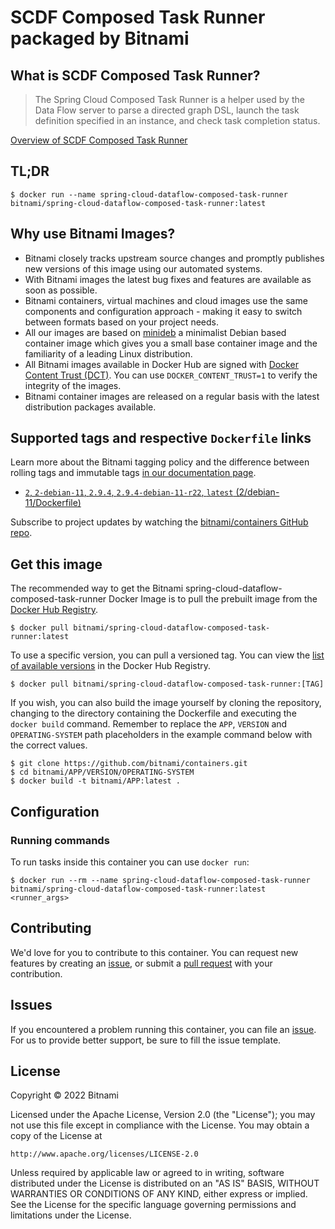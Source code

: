 # SCDF Composed Task Runner packaged by Bitnami

## What is SCDF Composed Task Runner?

> The Spring Cloud Composed Task Runner is a helper used by the Data Flow server to parse a directed graph DSL, launch the task definition specified in an instance, and check task completion status.

[Overview of SCDF Composed Task Runner](https://github.com/spring-cloud/spring-cloud-dataflow)



## TL;DR

```console
$ docker run --name spring-cloud-dataflow-composed-task-runner bitnami/spring-cloud-dataflow-composed-task-runner:latest
```

## Why use Bitnami Images?

* Bitnami closely tracks upstream source changes and promptly publishes new versions of this image using our automated systems.
* With Bitnami images the latest bug fixes and features are available as soon as possible.
* Bitnami containers, virtual machines and cloud images use the same components and configuration approach - making it easy to switch between formats based on your project needs.
* All our images are based on [minideb](https://github.com/bitnami/minideb) a minimalist Debian based container image which gives you a small base container image and the familiarity of a leading Linux distribution.
* All Bitnami images available in Docker Hub are signed with [Docker Content Trust (DCT)](https://docs.docker.com/engine/security/trust/content_trust/). You can use `DOCKER_CONTENT_TRUST=1` to verify the integrity of the images.
* Bitnami container images are released on a regular basis with the latest distribution packages available.

## Supported tags and respective `Dockerfile` links

Learn more about the Bitnami tagging policy and the difference between rolling tags and immutable tags [in our documentation page](https://docs.bitnami.com/tutorials/understand-rolling-tags-containers/).


* [`2`, `2-debian-11`, `2.9.4`, `2.9.4-debian-11-r22`, `latest` (2/debian-11/Dockerfile)](https://github.com/bitnami/containers/blob/main/bitnami/spring-cloud-dataflow-composed-task-runner/2/debian-11/Dockerfile)

Subscribe to project updates by watching the [bitnami/containers GitHub repo](https://github.com/bitnami/containers).

## Get this image

The recommended way to get the Bitnami spring-cloud-dataflow-composed-task-runner Docker Image is to pull the prebuilt image from the [Docker Hub Registry](https://hub.docker.com/r/bitnami/spring-cloud-dataflow-composed-task-runner).

```console
$ docker pull bitnami/spring-cloud-dataflow-composed-task-runner:latest
```

To use a specific version, you can pull a versioned tag. You can view the [list of available versions](https://hub.docker.com/r/bitnami/spring-cloud-dataflow-composed-task-runner/tags/) in the Docker Hub Registry.

```console
$ docker pull bitnami/spring-cloud-dataflow-composed-task-runner:[TAG]
```

If you wish, you can also build the image yourself by cloning the repository, changing to the directory containing the Dockerfile and executing the `docker build` command. Remember to replace the `APP`, `VERSION` and `OPERATING-SYSTEM` path placeholders in the example command below with the correct values.

```console
$ git clone https://github.com/bitnami/containers.git
$ cd bitnami/APP/VERSION/OPERATING-SYSTEM
$ docker build -t bitnami/APP:latest .
```

## Configuration

### Running commands

To run tasks inside this container you can use `docker run`:

```console
$ docker run --rm --name spring-cloud-dataflow-composed-task-runner bitnami/spring-cloud-dataflow-composed-task-runner:latest <runner_args>
```

## Contributing

We'd love for you to contribute to this container. You can request new features by creating an [issue](https://github.com/bitnami/containers/issues), or submit a [pull request](https://github.com/bitnami/containers/pulls) with your contribution.

## Issues

If you encountered a problem running this container, you can file an [issue](https://github.com/bitnami/containers/issues/new/choose). For us to provide better support, be sure to fill the issue template.

## License

Copyright &copy; 2022 Bitnami

Licensed under the Apache License, Version 2.0 (the "License");
you may not use this file except in compliance with the License.
You may obtain a copy of the License at

    http://www.apache.org/licenses/LICENSE-2.0

Unless required by applicable law or agreed to in writing, software
distributed under the License is distributed on an "AS IS" BASIS,
WITHOUT WARRANTIES OR CONDITIONS OF ANY KIND, either express or implied.
See the License for the specific language governing permissions and
limitations under the License.
